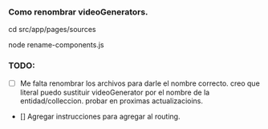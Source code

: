 ### Como renombrar videoGenerators. 


cd src/app/pages/sources


node rename-components.js

### TODO: 

- [ ] Me falta renombrar los archivos para darle el nombre correcto.  creo que literal puedo sustituir videoGenerator por el nombre de la entidad/colleccion.  probar en proximas actualizacioins.

- [] Agregar instrucciones para agregar al routing.  